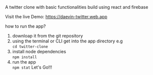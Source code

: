 A twitter clone with basic functionalities build using react and firebase

Visit the live Demo: https://daevin-twitter.web.app

how to run the app?
1. downloap it from the git repository
2. using the terminal or CLI get into the app directory e.g<br/> <code>cd twitter-clone</code>
3. install node dependencies <br/>
	<code>npm install</code>
4. run the app<br/>
	<code>npm stat</code>
		Let's Go!!!
